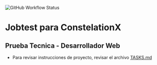 ![GitHub Workflow Status](https://img.shields.io/github/workflow/status/gbelot2003/jobtest/CI?label=build)

# Jobtest para ConstelationX
## Prueba Tecnica - Desarrollador Web

* Para revisar instrucciones de proyecto, revisar el archivo [TASKS.md](https://github.com/gbelot2003/jobtest/blob/main/TASKS.md)
